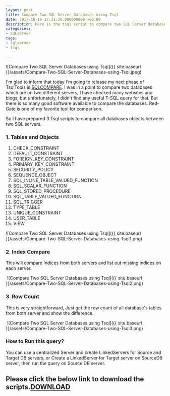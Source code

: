 ```yaml
---
layout: post
title: Compare Two SQL Server Databases using Tsql
date: 2017-10-19 17:31:30.000000000 +00:00
description: Here is the tsql script to compare two SQL Server databases using tsql without any software. You can get more insights by using this script.
categories:
- SQLserver
tags:
- sqlserver
- tsql

---
```

![Compare Two SQL Server Databases using Tsql]({{ site.baseurl }}/assets/Compare-Two-SQL-Server-Databases-using-Tsql.jpeg)


I'm glad to inform that today I'm going to release my next phase of TsqlTools is [SQLCOMPARE](https://github.com/SqlAdmin/tsqltools/blob/master/SQLCompare/). I was in a point to compare two databases which are on two different servers, I have checked many websites and blogs, but unfortunately, I didn't find any useful T-SQL query for that. But there is so many good software available to compare the databases. Red-Gate is one of my favorite tool for comparison.

So I have prepared 3 Tsql scripts to compare all databases objects between two SQL servers.

### 1. Tables and Objects

1.  CHECK_CONSTRAINT
2.  DEFAULT_CONSTRAINT
3.  FOREIGN_KEY_CONSTRAINT
4.  PRIMARY_KEY_CONSTRAINT
5.  SECURITY_POLICY
6.  SEQUENCE_OBJECT
7.  SQL_INLINE_TABLE_VALUED_FUNCTION
8.  SQL_SCALAR_FUNCTION
9.  SQL_STORED_PROCEDURE
10. SQL_TABLE_VALUED_FUNCTION
11. SQL_TRIGGER
12. TYPE_TABLE
13. UNIQUE_CONSTRAINT
14. USER_TABLE
15. VIEW

![Compare Two SQL Server Databases using Tsql]({{ site.baseurl }}/assets/Compare-Two-SQL-Server-Databases-using-Tsql1.png)

### 2. Index Compare

This will compare Indices from both servers and list out missing indices on each server.

 ![Compare Two SQL Server Databases using Tsql]({{ site.baseurl }}/assets/Compare-Two-SQL-Server-Databases-using-Tsql2.png)

### 3. Row Count

This is very straightforward, Just get the row count of all database's tables from both server and show the difference.

 ![Compare Two SQL Server Databases using Tsql]({{ site.baseurl }}/assets/Compare-Two-SQL-Server-Databases-using-Tsql3.png)

### How to Run this query?

You can use a centralized Server and create LinkedServers for Source and Target DB servers,
or
Create a LinkedServer for Target server on SourceDB server, then run the query on Source DB server.

## Please click the below link to download the scripts.[DOWNLOAD](https://github.com/SqlAdmin/tsqltools/tree/master/SQLCompare)
